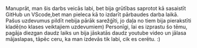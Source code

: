 Manuprāt, man šis darbs veicās labi, bet bija grūtības saprotot kā sasaistīt GitHub un VScode,bet man pieleca kā to izdarīt pārbaudes darba laikā.
Pašus uzdevumus pildīt nebija pārāk sarežģīti, jo daļa no tiem bija pierakstīti kladē(no klases veiktajiem uzdevumiem)
Personīgi, lai es izprastu šo tēmu, pagāja diezgan daudz laiks un bija jāskatās daudz youtube video un jālasa mājaslapas, tāpēc ceru, ka man izdevās tik labi, cik es cerētu. :)